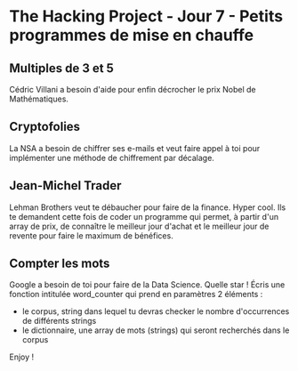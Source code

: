 # The Hacking Project - Jour 7 - Petits programmes de mise en chauffe

## Multiples de 3 et 5

Cédric Villani a besoin d'aide pour enfin décrocher le prix Nobel de Mathématiques. 


## Cryptofolies

La NSA a besoin de chiffrer ses e-mails et veut faire appel à toi pour implémenter une méthode de chiffrement par décalage.

## Jean-Michel Trader

Lehman Brothers veut te débaucher pour faire de la finance. Hyper cool. Ils te demandent cette fois de coder un programme qui permet, à partir d'un array de prix, de connaître le meilleur jour d'achat et le meilleur jour de revente pour faire le maximum de bénéfices.

##  Compter les mots

Google a besoin de toi pour faire de la Data Science. Quelle star ! Écris une fonction intitulée word_counter qui prend en paramètres 2 éléments :
- le corpus, string dans lequel tu devras checker le nombre d'occurrences de différents strings
- le dictionnaire, une array de mots (strings) qui seront recherchés dans le corpus


Enjoy !

